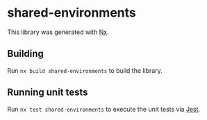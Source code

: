 # shared-environments

This library was generated with [Nx](https://nx.dev).

## Building

Run `nx build shared-environments` to build the library.

## Running unit tests

Run `nx test shared-environments` to execute the unit tests via [Jest](https://jestjs.io).
